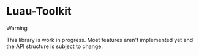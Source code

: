# Luau-Toolkit

> [!WARNING]  
> This library is work in progress. Most features aren't implemented yet and the 
> API structure is subject to change.

